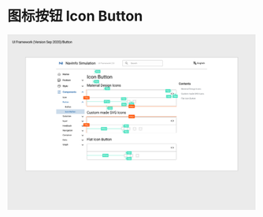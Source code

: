 # 图标按钮 Icon Button

![UI Framework Button-Icon Button](/docs/imgs/ns_ui_framework/Button-Icon_Button.png)